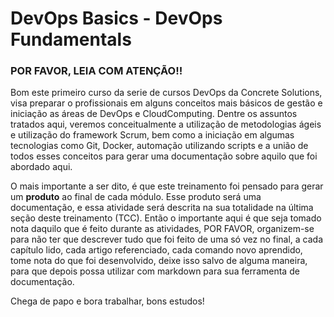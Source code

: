 # DevOps Basics - DevOps Fundamentals

### POR FAVOR, LEIA COM ATENÇÃO!!

Bom este primeiro curso da serie de cursos DevOps da Concrete Solutions, visa preparar o profissionais em alguns conceitos mais básicos de gestão e iniciação as áreas de DevOps e CloudComputing. Dentre os assuntos tratados aqui, veremos conceitualmente a utilização de metodologias ágeis e utilização do framework Scrum, bem como a iniciação em algumas tecnologias como Git, Docker, automação utilizando scripts e a união de todos esses conceitos para gerar uma documentação sobre aquilo que foi abordado aqui.

O mais importante a ser dito, é que este treinamento foi pensado para gerar um **produto** ao final de cada módulo. Esse produto será uma documentação, e essa atividade será descrita na sua totalidade na última seção deste treinamento (TCC). Então o importante aqui é que seja tomado nota daquilo que é feito durante as atividades, POR FAVOR, organizem-se para não ter que descrever tudo que foi feito de uma só vez no final, a cada capítulo lido, cada artigo referenciado, cada comando novo aprendido, tome nota do que foi desenvolvido, deixe isso salvo de alguma maneira, para que depois possa utilizar com markdown para sua ferramenta de documentação.

Chega de papo e bora trabalhar, bons estudos!
